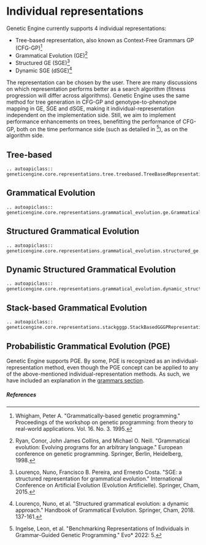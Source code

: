 # Individual representations
Genetic Engine currently supports 4 individual representations:

* Tree-based representation, also known as Context-Free Grammars GP (CFG-GP)[^1]
* Grammatical Evolution (GE)[^2]
* Structured GE (SGE)[^3]
* Dynamic SGE (dSGE)[^4]

The representation can be chosen by the user. There are many discussions on which representation performs better as a search algorithm (fitness progression will differ across algorithms). Genetic Engine uses the same method for tree generation in CFG-GP and genotype-to-phenotype mapping in GE, SGE and dSGE, making it individual-representation independent on the implementation side. Still, we aim to implement performance enhancements on trees, benefitting the performance of CFG-GP, both on the time performance side (such as detailed in [^5]), as on the algorithm side.

## Tree-based

```{eval-rst}
.. autoapiclass:: geneticengine.core.representations.tree.treebased.TreeBasedRepresentation
```

## Grammatical Evolution

```{eval-rst}
.. autoapiclass:: geneticengine.core.representations.grammatical_evolution.ge.GrammaticalEvolutionRepresentation
```

## Structured Grammatical Evolution

```{eval-rst}
.. autoapiclass:: geneticengine.core.representations.grammatical_evolution.structured_ge.StructuredGrammaticalEvolutionRepresentation
```

## Dynamic Structured Grammatical Evolution

```{eval-rst}
.. autoapiclass:: geneticengine.core.representations.grammatical_evolution.dynamic_structured_ge.DynamicStructuredGrammaticalEvolutionRepresentation
```

## Stack-based Grammatical Evolution

```{eval-rst}
.. autoapiclass:: geneticengine.core.representations.stackgggp.StackBasedGGGPRepresentation
```

## Probabilistic Grammatical Evolution (PGE)

Genetic Engine supports PGE. By some, PGE is recognized as an individual-representation method, even though the PGE concept can be applied to any of the above-mentioned individual-representation methods. As such, we have included an explanation in the [grammars section](grammars.md).

##### References

[^1]: Whigham, Peter A. "Grammatically-based genetic programming." Proceedings of the workshop on genetic programming: from theory to real-world applications. Vol. 16. No. 3. 1995.

[^2]: Ryan, Conor, John James Collins, and Michael O. Neill. "Grammatical evolution: Evolving programs for an arbitrary language." European conference on genetic programming. Springer, Berlin, Heidelberg, 1998.

[^3]: Lourenço, Nuno, Francisco B. Pereira, and Ernesto Costa. "SGE: a structured representation for grammatical evolution." International Conference on Artificial Evolution (Evolution Artificielle). Springer, Cham, 2015.

[^4]: Lourenço, Nuno, et al. "Structured grammatical evolution: a dynamic approach." Handbook of Grammatical Evolution. Springer, Cham, 2018. 137-161.

[^5]: Ingelse, Leon, et al. "Benchmarking Representations of Individuals in Grammar-Guided Genetic Programming." Evo* 2022: 5.
